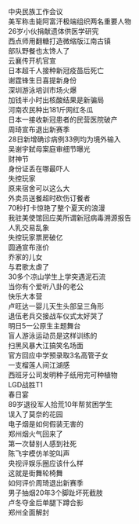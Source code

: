 中央民族工作会议  
美军称击毙阿富汗极端组织两名重要人物  
26岁小伙捐献遗体供医学研究  
西点师用翻糖打造微缩版江南古镇  
部队野餐也太馋人了  
云襄传开机官宣  
日本超千人接种新冠疫苗后死亡  
谢霆锋生日喜提新身份  
深圳游泳培训市场火爆  
加钱半小时出核酸结果是新骗局  
河南农民种出181斤网红冬瓜  
日本一接收新冠患者的民营医院破产  
周琦宣布退出新赛季  
28日新增确诊病例33例均为境外输入  
吴谢宇弑母案庭审细节曝光  
财神节  
身份证丢在哪最吓人  
失控玩家  
原来宿舍可以这么大  
外卖员送餐超时砍伤订餐者  
70秒打卡惊艳了整个夏天的浪漫  
我驻美使馆回应美所谓新冠病毒溯源报告  
人乳交易乱象  
失控玩家票房破亿  
圆通宣布涨价  
乔家的儿女  
与君歌太虐了  
30多个凉山学生上学突遇泥石流  
当你有个爱听八卦的老公  
快乐大本营  
卢旺达一婴儿天生头部呈三角形  
退伍老兵交接战车仪式太好哭了  
明日5一公原生主题舞台  
盲人游泳运动员是这样训练的  
扫黑风暴大江搞笑名场面  
官方回应中学预录取3名高管子女  
一支榴莲人间江湖感  
西班牙公司发明种子纸用完可种植物  
LGD战胜T1  
春日宴  
89岁退役军人拾荒10年帮贫困学生  
误入了莫奈的花园  
电子烟是如何假装无害的  
郑州烟火气回来了  
第一次替别人感到社死  
陈飞宇模仿羊驼叫声  
央视评娱乐圈应该什么样  
这就是街舞轮椅舞  
如何评价周琦退出新赛季  
男子抽烟20年3个脚趾坏死截肢  
卢冬夺金后单腿下蹲合影  
郑州全面解封  

